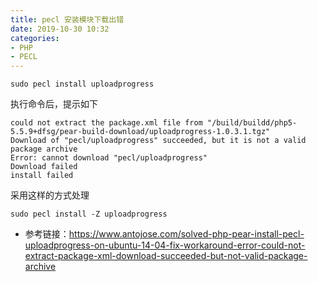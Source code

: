 ```yaml
---
title: pecl 安装模块下载出错
date: 2019-10-30 10:32
categories:
- PHP
- PECL
---
```


```shell
sudo pecl install uploadprogress
```
执行命令后，提示如下

```shell
could not extract the package.xml file from "/build/buildd/php5-5.5.9+dfsg/pear-build-download/uploadprogress-1.0.3.1.tgz"
Download of "pecl/uploadprogress" succeeded, but it is not a valid package archive
Error: cannot download "pecl/uploadprogress"
Download failed
install failed
```

采用这样的方式处理
```shell
sudo pecl install -Z uploadprogress
```

- 参考链接：https://www.antojose.com/solved-php-pear-install-pecl-uploadprogress-on-ubuntu-14-04-fix-workaround-error-could-not-extract-package-xml-download-succeeded-but-not-valid-package-archive
